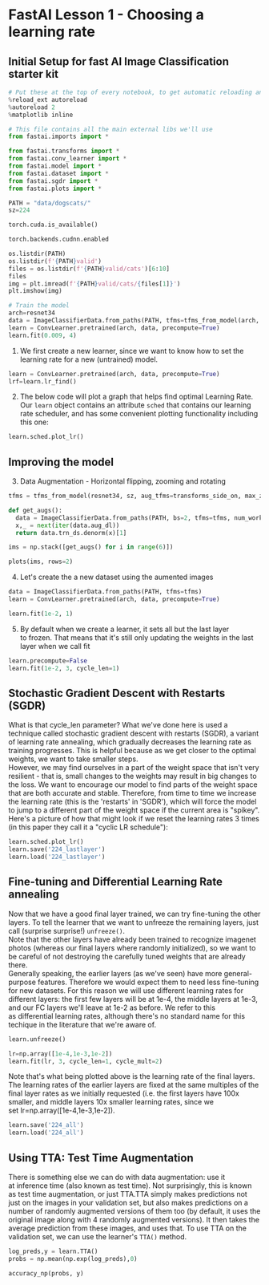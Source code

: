 
# FastAI Lesson 1 - Choosing a learning rate
## Initial Setup for fast AI Image Classification starter kit

```python
# Put these at the top of every notebook, to get automatic reloading and inline plotting
%reload_ext autoreload
%autoreload 2
%matplotlib inline

# This file contains all the main external libs we'll use
from fastai.imports import *

from fastai.transforms import *
from fastai.conv_learner import *
from fastai.model import *
from fastai.dataset import *
from fastai.sgdr import *
from fastai.plots import *

PATH = "data/dogscats/"
sz=224

torch.cuda.is_available()

torch.backends.cudnn.enabled

os.listdir(PATH)
os.listdir(f'{PATH}valid')
files = os.listdir(f'{PATH}valid/cats')[6:10]
files
img = plt.imread(f'{PATH}valid/cats/{files[1]}')
plt.imshow(img)

# Train the model
arch=resnet34
data = ImageClassifierData.from_paths(PATH, tfms=tfms_from_model(arch, sz))
learn = ConvLearner.pretrained(arch, data, precompute=True)
learn.fit(0.009, 4)
```

1. We first create a new learner, since we want to know how to set the learning rate for a new (untrained) model.

```python
learn = ConvLearner.pretrained(arch, data, precompute=True)
lrf=learn.lr_find()
```
2. The below code will plot a graph that helps find optimal Learning Rate. Our `learn` object contains an attribute `sched` that contains our learning rate scheduler, and has some convenient plotting functionality including this one:
```python
learn.sched.plot_lr()
```
## Improving the model
3. Data Augmentation - Horizontal flipping, zooming and rotating
```python
tfms = tfms_from_model(resnet34, sz, aug_tfms=transforms_side_on, max_zoom=1.1)

def get_augs():
  data = ImageClassifierData.from_paths(PATH, bs=2, tfms=tfms, num_workers=1)   
  x,_ = next(iter(data.aug_dl))
  return data.trn_ds.denorm(x)[1]

ims = np.stack([get_augs() for i in range(6)])

plots(ims, rows=2)
```
4. Let's create the a new dataset using the aumented images
```python
data = ImageClassifierData.from_paths(PATH, tfms=tfms)
learn = ConvLearner.pretrained(arch, data, precompute=True)

learn.fit(1e-2, 1)
```
5. By default when we create a learner, it sets all but the last layer to frozen. That means that it's still only updating the weights in the last layer when we call fit
```python
learn.precompute=False
learn.fit(1e-2, 3, cycle_len=1)
```
## Stochastic Gradient Descent with Restarts (SGDR)
What is that cycle_len parameter? What we've done here is used a technique called stochastic gradient descent with restarts (SGDR), 
a variant of learning rate annealing, which gradually decreases the learning rate as training progresses. This is helpful because as we
get closer to the optimal weights, we want to take smaller steps. <br>
However, we may find ourselves in a part of the weight space that isn't very resilient - that is, small changes to the weights may
result in big changes to the loss. We want to encourage our model to find parts of the weight space that are both accurate and stable.
Therefore, from time to time we increase the learning rate (this is the 'restarts' in 'SGDR'), which will force the model to jump 
to a different part of the weight space if the current area is "spikey". Here's a picture of how that might look if we reset the
learning rates 3 times (in this paper they call it a "cyclic LR schedule"):

```python
learn.sched.plot_lr()
learn.save('224_lastlayer')
learn.load('224_lastlayer')
```
## Fine-tuning and Differential Learning Rate annealing
Now that we have a good final layer trained, we can try fine-tuning the other layers. To tell the learner that we want to unfreeze 
the remaining layers, just call (surprise surprise!) `unfreeze()`.<br>
Note that the other layers have already been trained to recognize imagenet photos (whereas our final layers where randomly initialized), 
so we want to be careful of not destroying the carefully tuned weights that are already there.<br>
Generally speaking, the earlier layers (as we've seen) have more general-purpose features. Therefore we would expect them to need less
fine-tuning for new datasets. For this reason we will use different learning rates for different layers: the first few layers will be
at 1e-4, the middle layers at 1e-3, and our FC layers we'll leave at 1e-2 as before. We refer to this as differential learning rates, 
although there's no standard name for this techique in the literature that we're aware of.
```python
learn.unfreeze()

lr=np.array([1e-4,1e-3,1e-2])
learn.fit(lr, 3, cycle_len=1, cycle_mult=2)
```
Note that's what being plotted above is the learning rate of the final layers. The learning rates of the earlier layers are fixed at the same multiples of the final layer rates as we initially requested (i.e. the first layers have 100x smaller, and middle layers 10x smaller learning rates, since we set lr=np.array([1e-4,1e-3,1e-2]).

```python 
learn.save('224_all')
learn.load('224_all')
```
## Using TTA: Test Time Augmentation
There is something else we can do with data augmentation: use it at inference time (also known as test time). Not surprisingly, this is known as test time augmentation, or just TTA.TTA simply makes predictions not just on the images in your validation set, but also makes predictions on a number of randomly augmented versions of them too (by default, it uses the original image along with 4 randomly augmented versions). It then takes the average prediction from these images, and uses that. To use TTA on the validation set, we can use the learner's `TTA()` method.

```python
log_preds,y = learn.TTA()
probs = np.mean(np.exp(log_preds),0)

accuracy_np(probs, y)
```
